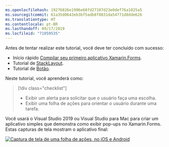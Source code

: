 ```yaml
---
ms.openlocfilehash: 19276826e1996e68fd27107d23e0def76a1025a5
ms.sourcegitcommit: 61a35d0643eb3bf5adb8f8831da54771d8dde626
ms.translationtype: HT
ms.contentlocale: pt-BR
ms.lasthandoff: 09/17/2019
ms.locfileid: "71059535"
---
```

Antes de tentar realizar este tutorial, você deve ter concluído com sucesso:

- Início rápido [Compilar seu primeiro aplicativo Xamarin.Forms](~/get-started/first-app/index.md).
- Tutorial de [StackLayout](~/get-started/tutorials/stacklayout/index.yml).
- Tutorial de [Botão](~/get-started/tutorials/button/index.yml).

Neste tutorial, você aprenderá como:

> [!div class="checklist"]
>
> - Exibir um alerta para solicitar que o usuário faça uma escolha.
> - Exibir uma folha de ações para orientar o usuário durante uma tarefa.

Você usará o Visual Studio 2019 ou Visual Studio para Mac para criar um aplicativo simples que demonstra como exibir pop-ups no Xamarin.Forms. Estas capturas de tela mostram o aplicativo final:

[![Captura de tela de uma folha de ações, no iOS e Android](../images/actionsheet-reduced.png "Folha de ações que orienta os usuários durante uma tarefa")](../images/actionsheet-large.png#lightbox "Folha de ações que orienta os usuários durante uma tarefa")
